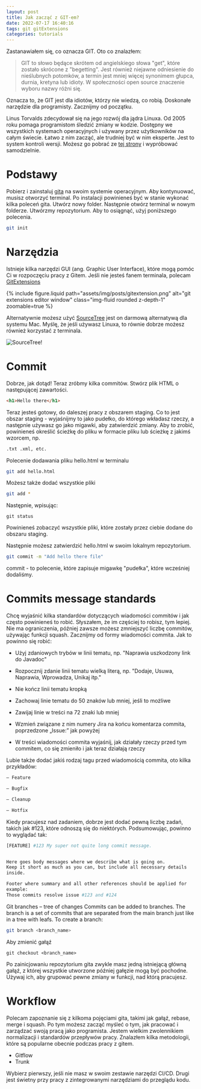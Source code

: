 ```yaml
---
layout: post
title: Jak zacząć z GIT-em?
date: 2022-07-17 16:40:16
tags: git gitExtensions
categories: tutorials
---
```


Zastanawiałem się, co oznacza GIT. Oto co znalazłem:

> GIT to słowo będące skrótem od angielskiego słowa "get", które zostało skrócone z "begetting".
> Jest również niejawne odniesienie do nieślubnych potomków,
> a termin jest mniej więcej synonimem głupca, durnia, kretyna lub idioty. W społeczności open source znaczenie wyboru nazwy różni się.

Oznacza to, że GIT jest dla idiotów, którzy nie wiedzą, co robią. Doskonałe narzędzie dla programisty. Zacznijmy od początku.

Linus Torvalds zdecydował się na jego rozwój dla jądra Linuxa. Od 2005 roku pomaga programistom śledzić zmiany w kodzie. Dostępny we wszystkich systemach operacyjnych i używany przez użytkowników na całym świecie. Łatwo z nim zacząć, ale trudniej być w nim eksperte. Jest to system kontroli wersji. Możesz go pobrać ze [tej strony](https://git-scm.com/downloads) i wypróbować samodzielnie.

# Podstawy

Pobierz i zainstaluj [gita](https://git-scm.com/downloads) na swoim systemie operacyjnym.
Aby kontynuować, musisz otworzyć terminal.
Po instalacji powinieneś być w stanie wykonać kilka poleceń gita.
Utwórz nowy folder. Następnie otwórz terminal w nowym folderze.
Utwórzmy repozytorium. Aby to osiągnąć, użyj poniższego polecenia.

```bash
git init
```

# Narzędzia

Istnieje kilka narzędzi GUI (ang. Graphic User Interface), które mogą pomóc Ci w rozpoczęciu pracy z Gitem.
Jeśli nie jesteś fanem terminala, polecam [GitExtensions](https://gitextensions.github.io/)

<div class="col-sm mt-3 mt-md-0">
    {% include figure.liquid path="assets/img/posts/gitextension.png" alt="git extensions editor window" class="img-fluid rounded z-depth-1" zoomable=true %}
</div>

Alternatywnie możesz użyć [SourceTree](https://www.sourcetreeapp.com/) jest on darmową alternatywą dla systemu Mac. Myślę, że jeśli używasz Linuxa, to równie dobrze możesz również korzystać z terminala.

![SourceTree!](https://wac-cdn.atlassian.com/dam/jcr:580c367b-c240-453d-aa18-c7ced44324f9/hero-mac-screenshot.png?cdnVersion=651)

# Commit

Dobrze, jak dotąd! Teraz zróbmy kilka commitów. Stwórz plik HTML o następującej zawartości.

```html
<h1>Hello there</h1>
```

Teraz jesteś gotowy, do daleszej pracy z obszarem staging.
Co to jest obszar staging - wyjaśnijmy to jako pudełko, do którego wkładasz rzeczy, a następnie używasz go jako migawki, aby zatwierdzić zmiany.
Aby to zrobić, powinieneś określić ścieżkę do pliku w formacie pliku lub ścieżkę z jakimś wzorcem, np.

```bash
.txt .xml, etc.
```

Polecenie dodawania pliku hello.html w terminalu

```bash
git add hello.html
```

Możesz także dodać wszystkie pliki

```bash
git add *
```

Następnie, wpisując:

```
git status
```

Powinieneś zobaczyć wszystkie pliki, które zostały przez ciebie dodane do obszaru staging.

Następnie możesz zatwierdzić hello.html w swoim lokalnym repozytorium.

```bash
git commit -m "Add hello there file"
```

commit - to polecenie, które zapisuje migawkę "pudełka", które wcześniej dodaliśmy.

# Commits message standards

Chcę wyjaśnić kilka standardów dotyczących wiadomości commitów i jak często powinieneś to robić. Słyszałem, że im częściej to robisz, tym lepiej. Nie ma ograniczenia, później zawsze możesz zmniejszyć liczbę commitów, używając funkcji squash. Zacznijmy od formy wiadomości commita. Jak to powinno się robić:

- Użyj zdaniowych trybów w linii tematu, np. "Naprawia uszkodzony link do Javadoc"

- Rozpocznij zdanie linii tematu wielką literą, np. "Dodaje, Usuwa, Naprawia, Wprowadza, Unikaj itp."

- Nie kończ linii tematu kropką

- Zachowaj linie tematu do 50 znaków lub mniej, jeśli to możliwe

- Zawijaj linie w treści na 72 znaki lub mniej

- Wzmień związane z nim numery Jira na końcu komentarza commita, poprzedzone „Issue:” jak powyżej

- W treści wiadomości commita wyjaśnij, jak działały rzeczy przed tym commitem, co się zmieniło i jak teraz działają rzeczy

Lubie także dodać jakiś rodzaj tagu przed wiadomością commita, oto kilka przykładów:

```bash
– Feature

– Bugfix

– Cleanup

– Hotfix
```

Kiedy pracujesz nad zadaniem, dobrze jest dodać pewną liczbę zadań, takich jak #123, które odnoszą się do niektórych. Podsumowując, powinno to wyglądać tak:

```bash
[FEATURE] #123 My super not quite long commit message.


Here goes body messages where we describe what is going on.
Keep it short as much as you can, but include all necessary details
inside.

Footer where summary and all other references should be applied for
example:
Those commits resolve issue #123 and #124
```

Git branches – tree of changes
Commits can be added to branches. The branch is a set of commits that are separated from the main branch just like in a tree with leafs. To create a branch:

```bash
git branch <branch_name>
```

Aby zmienić gałąź

```
git checkout <branch_name>
```

Po zainicjowaniu repozytorium gita zwykle masz jedną istniejącą główną gałąź, z której wszystkie utworzone później gałęzie mogą być pochodne. Używaj ich, aby grupować pewne zmiany w funkcji, nad którą pracujesz.

# Workflow

Polecam zapoznanie się z kilkoma pojęciami gita, takimi jak gałąź, rebase, merge i squash. Po tym możesz zacząć myśleć o tym, jak pracować i zarządzać swoją pracą jako programista. Jestem wielkim zwolennikiem normalizacji i standardów przepływów pracy. Znalazłem kilka metodologii, które są popularne obecnie podczas pracy z gitem.

- Gitflow
- Trunk

Wybierz pierwszy, jeśli nie masz w swoim zestawie narzędzi CI/CD. Drugi jest świetny przy pracy z zintegrowanymi narzędziami do przeglądu kodu.
